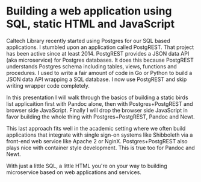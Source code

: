 
# Building a web application using SQL, static HTML and JavaScript

Caltech Library recently started using Postgres for our SQL based applications.  I stumbled upon an application called PostgREST. That project has been active since at least 2014.  PostgREST provides a JSON data API (aka microservice) for Postgres databases.  It does this because PostgREST understands Postgres schema including tables, views, functions and procedures.  I used to write a fair amount of code in Go or Python to build a JSON data API wrapping a SQL database. I now use PostgREST and skip writing wrapper code completely.

In this presentation I will walk through the basics of building a static birds list applicaition first with Pandoc alone, then with Postgres+PostgREST and browser side JavaScript. Finally I will drop the browser side JavaScript in favor building the whole thing with Postgres+PostgREST, Pandoc and Newt.

This last approach fits well in the academic setting where we often build applications that integrate with single sign-on systems like Shibboleth via a front-end web service like Apache 2 or NginX. Postgres+PostgREST also plays nice with container style development. This is true too for Pandoc and Newt.

With just a little SQL, a little HTML you're on your way to building microservice based on web applications and services.
